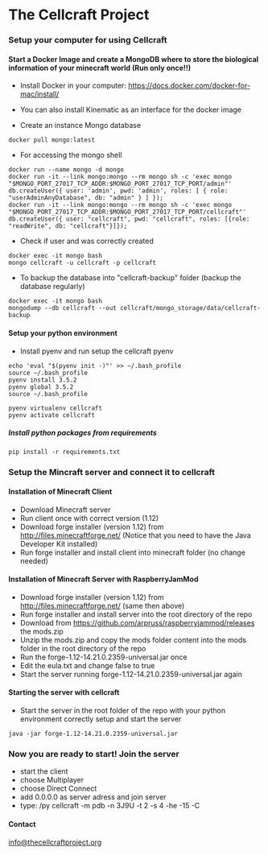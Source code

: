 # The Cellcraft Project


### Setup your computer for using Cellcraft
#### Start a Docker Image and create a MongoDB where to store the biological information of your minecraft world (Run only once!!)

* Install Docker in your computer: https://docs.docker.com/docker-for-mac/install/
* You can also install Kinematic as an interface for the docker image

* Create an instance Mongo database
```
docker pull mongo:latest
```

* For accessing the mongo shell
```
docker run --name mongo -d mongo
docker run -it --link mongo:mongo --rm mongo sh -c 'exec mongo "$MONGO_PORT_27017_TCP_ADDR:$MONGO_PORT_27017_TCP_PORT/admin"'
db.createUser({ user: 'admin', pwd: 'admin', roles: [ { role: "userAdminAnyDatabase", db: "admin" } ] });
docker run -it --link mongo:mongo --rm mongo sh -c 'exec mongo "$MONGO_PORT_27017_TCP_ADDR:$MONGO_PORT_27017_TCP_PORT/cellcraft"'
db.createUser({ user: "cellcraft", pwd: "cellcraft", roles: [{role: "readWrite", db: "cellcraft"}]});
```

* Check if user and was correctly created
```
docker exec -it mongo bash
mongo cellcraft -u cellcraft -p cellcraft
```

* To backup the database into "cellcraft-backup" folder (backup the database regularly)
```
docker exec -it mongo bash
mongodump --db cellcraft --out cellcraft/mongo_storage/data/cellcraft-backup
```


#### Setup your python environment

* Install pyenv and run setup the cellcraft pyenv
```
echo 'eval "$(pyenv init -)"' >> ~/.bash_profile
source ~/.bash_profile
pyenv install 3.5.2
pyenv global 3.5.2
source ~/.bash_profile

pyenv virtualenv cellcraft
pyenv activate cellcraft
```

##### Install python packages from requirements
```
pip install -r requirements.txt
```

### Setup the Mincraft server and connect it to cellcraft
#### Installation of Minecraft Client
- Download Minecraft server
- Run client once with correct version (1.12)
- Download forge installer (version 1.12) from http://files.minecraftforge.net/ (Notice that you need to have the Java Developer Kit installed)
- Run forge installer and install client into minecraft folder (no change needed)

#### Installation of Minecraft Server with RaspberryJamMod
- Download forge installer (version 1.12) from http://files.minecraftforge.net/ (same then above)
- Run forge installer and install server into the root directory of the repo
- Download from https://github.com/arpruss/raspberryjammod/releases the mods.zip
- Unzip the mods.zip and copy the mods folder content into the mods folder in the root directory of the repo
- Run the forge-1.12-14.21.0.2359-universal.jar once
- Edit the eula.txt and change false to true
- Start the server running forge-1.12-14.21.0.2359-universal.jar again

#### Starting the server with cellcraft
- Start the server in the root folder of the repo with your python environment correctly setup and start the server
```
java -jar forge-1.12-14.21.0.2359-universal.jar
```

### Now you are ready to start! Join the server
- start the client
- choose Multiplayer
- choose Direct Connect
- add 0.0.0.0 as server adress and join server
- type: /py cellcraft -m pdb -n 3J9U -t 2 -s 4 -he -15 -C



#### Contact
info@thecellcraftproject.org
